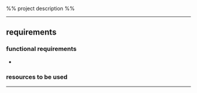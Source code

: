 %% project description %%


---
## requirements
### functional requirements
- 
### resources to be used


---
